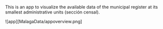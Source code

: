 This is an app to visualize the available data of the municipal register at its smallest administrative units (sección censal).

![app][MalagaData/appoverview.png]
